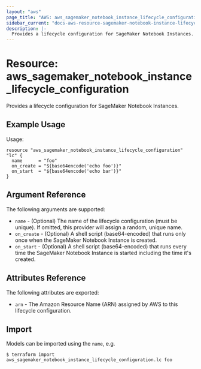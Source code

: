 ```yaml
---
layout: "aws"
page_title: "AWS: aws_sagemaker_notebook_instance_lifecycle_configuration"
sidebar_current: "docs-aws-resource-sagemaker-notebook-instance-lifecycle-configuration"
description: |-
  Provides a lifecycle configuration for SageMaker Notebook Instances.
---
```


# Resource: aws_sagemaker_notebook_instance_lifecycle_configuration

Provides a lifecycle configuration for SageMaker Notebook Instances.

## Example Usage

Usage:

```hcl
resource "aws_sagemaker_notebook_instance_lifecycle_configuration" "lc" {
  name      = "foo"
  on_create = "${base64encode('echo foo')}"
  on_start  = "${base64encode('echo bar')}"
}
```

## Argument Reference

The following arguments are supported:

* `name` - (Optional) The name of the lifecycle configuration (must be unique). If omitted, this provider will assign a random, unique name.
* `on_create` - (Optional) A shell script (base64-encoded) that runs only once when the SageMaker Notebook Instance is created.
* `on_start` - (Optional) A shell script (base64-encoded) that runs every time the SageMaker Notebook Instance is started including the time it's created.

## Attributes Reference

The following attributes are exported:

* `arn` - The Amazon Resource Name (ARN) assigned by AWS to this lifecycle configuration.

## Import

Models can be imported using the `name`, e.g.

```
$ terraform import aws_sagemaker_notebook_instance_lifecycle_configuration.lc foo
```
